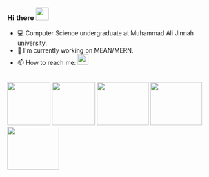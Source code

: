 ### Hi there <img src="https://raw.githubusercontent.com/iampavangandhi/iampavangandhi/master/gifs/Hi.gif" width="30px">

- 💻 Computer Science undergraduate at Muhammad Ali Jinnah university.
- 🔭 I'm currently working on MEAN/MERN.
- 📫 How to reach me: <a href="https://www.linkedin.com/in/mustafa-jawed-48781b185/"><img src="https://img.shields.io/badge/linkedin-%230077B5.svg?&style=for-the-badge&logo=linkedin&logoColor=white" height=25></a>

<br><img src="https://www.iconfinder.com/data/icons/logos-3/600/React.js_logo-512.png" width="100px" height="100px">
<img src="https://upload.wikimedia.org/wikipedia/commons/thumb/c/cf/Angular_full_color_logo.svg/1200px-Angular_full_color_logo.svg.png" width="100px" height="100px">
<img src="https://cdn.pixabay.com/photo/2015/04/23/17/41/node-js-736399_960_720.png" width="120px" height="100px">
<img src="https://webassets.mongodb.com/_com_assets/cms/mongodb_logo1-76twgcu2dm.png" width="120px" height="100px">
<img src="https://seeklogo.com/images/P/PHP-logo-0B2FDC4529-seeklogo.com.png" width="120px" height="100px">



